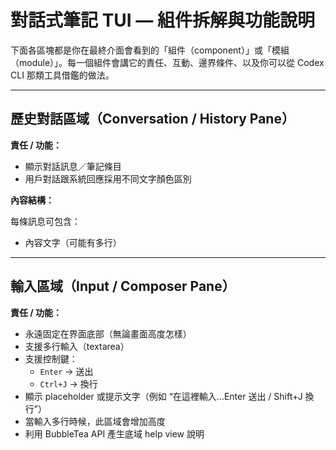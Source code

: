 # 對話式筆記 TUI — 組件拆解與功能說明

下面各區塊都是你在最終介面會看到的「組件（component）」或「模組（module）」。每一個組件會講它的責任、互動、邊界條件、以及你可以從 Codex CLI 那類工具借鑑的做法。

---

## 歷史對話區域（Conversation / History Pane）

**責任 / 功能：**

- 顯示對話訊息／筆記條目
- 用戶對話跟系統回應採用不同文字顏色區別

**內容結構：**

每條訊息可包含：

- 內容文字（可能有多行）

---

## 輸入區域（Input / Composer Pane）

**責任 / 功能：**

- 永遠固定在界面底部（無論畫面高度怎樣）  
- 支援多行輸入（textarea）  
- 支援控制鍵：  
  - `Enter` → 送出  
  - `Ctrl+J` → 換行  
- 顯示 placeholder 或提示文字（例如 “在這裡輸入…Enter 送出 / Shift+J 換行”）  
- 當輸入多行時候，此區域會增加高度  
- 利用 BubbleTea API 產生底域 help view 說明
